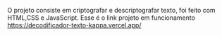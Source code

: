 O projeto consiste em criptografar e descriptografar texto, foi feito com HTML,CSS e JavaScript. Esse é o link projeto em funcionamento https://decodificador-texto-kappa.vercel.app/

